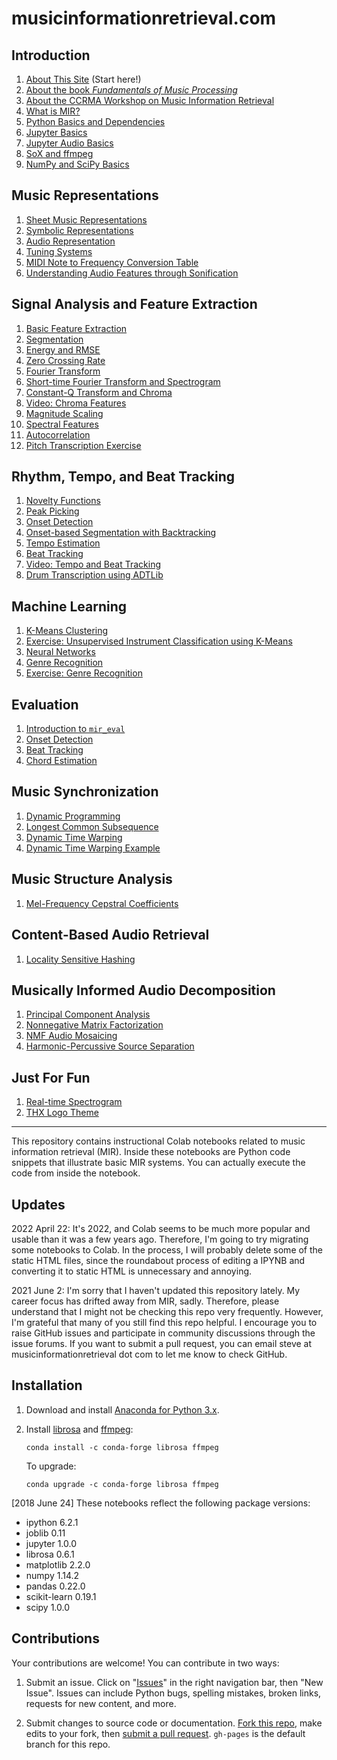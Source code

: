 musicinformationretrieval.com
=============================


Introduction
------------

1.  [About This Site](https://colab.research.google.com/github/stevetjoa/musicinformationretrieval.com/blob/gh-pages/about.ipynb) (Start here!)
2.  [About the book <em>Fundamentals of Music Processing</em>](https://musicinformationretrieval.com/about_fmp.html)
3.  [About the CCRMA Workshop on Music Information Retrieval](about_ccrma_workshop.ipynb)
4.  [What is MIR?](why_mir.ipynb)
5.  [Python Basics and Dependencies](python_basics.ipynb)
6.  [Jupyter Basics](get_good_at_ipython.ipynb)
7.  [Jupyter Audio Basics](ipython_audio.ipynb)
8.  [SoX and ffmpeg](sox_and_ffmpeg.ipynb)
9.  [NumPy and SciPy Basics](numpy_basics.ipynb)


Music Representations
---------------------

1.  [Sheet Music Representations](sheet_music_representations.ipynb)
2.  [Symbolic Representations](symbolic_representations.ipynb)
3.  [Audio Representation](audio_representation.ipynb)
4.  [Tuning Systems](tuning_systems.ipynb)
5.  [MIDI Note to Frequency Conversion Table](midi_conversion_table.ipynb)
6.  [Understanding Audio Features through Sonification](feature_sonification.ipynb)


Signal Analysis and Feature Extraction
--------------------------------------

1.  [Basic Feature Extraction](basic_feature_extraction.ipynb)
2.  [Segmentation](segmentation.ipynb)
3.  [Energy and RMSE](energy.ipynb)
4.  [Zero Crossing Rate](zcr.ipynb)
5.  [Fourier Transform](fourier_transform.ipynb)
6.  [Short-time Fourier Transform and Spectrogram](stft.ipynb)
7.  [Constant-Q Transform and Chroma](chroma.ipynb)
8.  [Video: Chroma Features](video_chroma.ipynb)
9.  [Magnitude Scaling](magnitude_scaling.ipynb)
10. [Spectral Features](spectral_features.ipynb)
11. [Autocorrelation](autocorrelation.ipynb)
12. [Pitch Transcription Exercise](pitch_transcription_exercise.ipynb)


Rhythm, Tempo, and Beat Tracking
--------------------------------

1. [Novelty Functions](novelty_functions.ipynb)
2. [Peak Picking](peak_picking.ipynb)
3. [Onset Detection](onset_detection.ipynb)
4. [Onset-based Segmentation with Backtracking](onset_segmentation.ipynb)
5. [Tempo Estimation](tempo_estimation.ipynb)
6. [Beat Tracking](beat_tracking.ipynb)
7. [Video: Tempo and Beat Tracking](video_tempo_beat_tracking.ipynb)
8. [Drum Transcription using ADTLib](adtlib.ipynb)


Machine Learning
----------------

1. [K-Means Clustering](kmeans.ipynb)
2. [Exercise: Unsupervised Instrument Classification using K-Means](kmeans_instrument_classification.ipynb)
3. [Neural Networks](neural_networks.ipynb)
4. [Genre Recognition](genre_recognition.ipynb)
5. [Exercise: Genre Recognition](exercise_genre_recognition.ipynb)


Evaluation
----------

1. [Introduction to <code>mir_eval</code>](intro_mir_eval.ipynb)
2. [Onset Detection](evaluation_onset.ipynb)
3. [Beat Tracking](evaluation_beat.ipynb)
4. [Chord Estimation](evaluation_chord.ipynb)


Music Synchronization
---------------------

1. [Dynamic Programming](dp.ipynb)
2. [Longest Common Subsequence](lcs.ipynb)
3. [Dynamic Time Warping](dtw.ipynb)
4. [Dynamic Time Warping Example](dtw_example.ipynb)


Music Structure Analysis
------------------------

1. [Mel-Frequency Cepstral Coefficients](mfcc.ipynb)


Content-Based Audio Retrieval
-----------------------------

1. [Locality Sensitive Hashing](lsh_fingerprinting.ipynb)


Musically Informed Audio Decomposition
--------------------------------------

1. [Principal Component Analysis](pca.ipynb)
2. [Nonnegative Matrix Factorization](nmf.ipynb)
3. [NMF Audio Mosaicing](nmf_audio_mosaic.ipynb)
4. [Harmonic-Percussive Source Separation](hpss.ipynb)


Just For Fun
------------

1. [Real-time Spectrogram](realtime_spectrogram.ipynb)
2. [THX Logo Theme](thx_logo_theme.ipynb)


---

This repository contains instructional Colab notebooks related to music information retrieval (MIR). Inside these notebooks are Python code snippets that illustrate basic MIR systems. You can actually execute the code from inside the notebook.


Updates
-------

2022 April 22: It's 2022, and Colab seems to be much more popular and usable than it was a few years ago. Therefore, I'm going to try migrating some notebooks to Colab. In the process, I will probably delete some of the static HTML files, since the roundabout process of editing a IPYNB and converting it to static HTML is unnecessary and annoying.

2021 June 2: I'm sorry that I haven't updated this repository lately. My career focus has drifted away from MIR, sadly. Therefore, please understand that I might not be checking this repo very frequently. However, I'm grateful that many of you still find this repo helpful. I encourage you to raise GitHub issues and participate in community discussions through the issue forums. If you want to submit a pull request, you can email steve at musicinformationretrieval dot com to let me know to check GitHub. 


Installation
------------

1.  Download and install [Anaconda for Python 3.x](https://www.anaconda.com/download).
    
2.  Install [librosa](https://librosa.github.io/librosa/install.html) and [ffmpeg](https://librosa.github.io/librosa/install.html#ffmpeg):

        conda install -c conda-forge librosa ffmpeg

    To upgrade:

        conda upgrade -c conda-forge librosa ffmpeg

[2018 June 24] These notebooks reflect the following package versions:

-   ipython 6.2.1
-   joblib 0.11
-   jupyter 1.0.0
-   librosa 0.6.1
-   matplotlib 2.2.0
-   numpy 1.14.2
-   pandas 0.22.0
-   scikit-learn 0.19.1
-   scipy 1.0.0


Contributions
-------------

Your contributions are welcome! You can contribute in two ways:

1. Submit an issue. Click on "[Issues](https://github.com/stevetjoa/musicinformationretrieval.com/issues)" in the right navigation bar, then "New Issue".  Issues can include Python bugs, spelling mistakes, broken links, requests for new content, and more.

2. Submit changes to source code or documentation. [Fork this repo](https://help.github.com/articles/fork-a-repo), make edits to your fork, then [submit a pull request](https://help.github.com/articles/using-pull-requests). `gh-pages` is the default branch for this repo.

